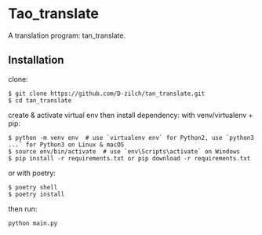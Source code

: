 # Tao_translate
A translation program: tan_translate.

## Installation
clone:

```
$ git clone https://github.com/D-zilch/tan_translate.git
$ cd tan_translate
```

create & activate virtual env then install dependency:
with venv/virtualenv + pip:

```
$ python -m venv env  # use `virtualenv env` for Python2, use `python3 ...` for Python3 on Linux & macOS
$ source env/bin/activate  # use `env\Scripts\activate` on Windows
$ pip install -r requirements.txt or pip download -r requirements.txt
```

or with poetry:


```
$ poetry shell
$ poetry install
```


then run:

```
python main.py
```
